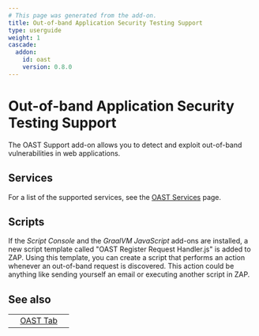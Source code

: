 ```yaml
---
# This page was generated from the add-on.
title: Out-of-band Application Security Testing Support
type: userguide
weight: 1
cascade:
  addon:
    id: oast
    version: 0.8.0
---
```


# Out-of-band Application Security Testing Support

The OAST Support add-on allows you to detect and exploit out-of-band vulnerabilities in web applications.

## Services

For a list of the supported services, see the [OAST Services](/docs/desktop/addons/oast-support/services/) page.

## Scripts

If the *Script Console* and the *GraalVM JavaScript* add-ons are installed, a new script template called "OAST Register Request Handler.js" is added to ZAP. Using this template, you can create a script that performs an action whenever an out-of-band request is discovered. This action could be anything like sending yourself an email or executing another script in ZAP.

## See also

|   |                                                    |   |
|---|----------------------------------------------------|---|
|   | [OAST Tab](/docs/desktop/addons/oast-support/tab/) |   |
